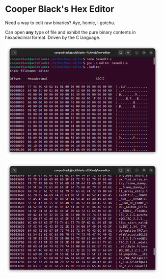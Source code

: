 # Cooper Black's Hex Editor
Need a way to edit raw binaries? Aye, homie, I gotchu.

Can open **any** type of file and exhibit the pure binary contents in hexadecimal format. Driven by the C language.

![](/Screenshot%20from%202025-06-02%2014-29-50.png)

![](/Screenshot%20from%202025-06-02%2014-30-23.png)
